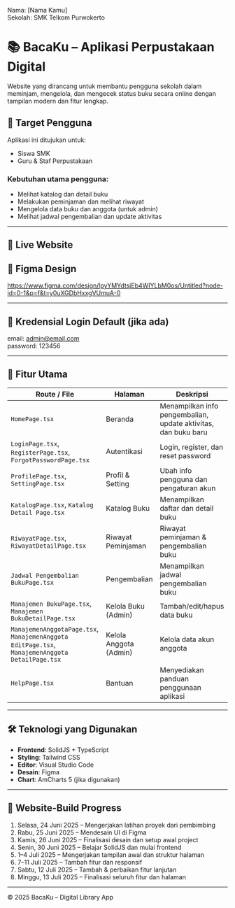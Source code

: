 Nama: [Nama Kamu]  
Sekolah: SMK Telkom Purwokerto

# 📚 BacaKu – Aplikasi Perpustakaan Digital
Website yang dirancang untuk membantu pengguna sekolah dalam meminjam, mengelola, dan mengecek status buku secara online dengan tampilan modern dan fitur lengkap.

## 🎯 Target Pengguna
Aplikasi ini ditujukan untuk:
- Siswa SMK
- Guru & Staf Perpustakaan

### Kebutuhan utama pengguna:
- Melihat katalog dan detail buku
- Melakukan peminjaman dan melihat riwayat
- Mengelola data buku dan anggota (untuk admin)
- Melihat jadwal pengembalian dan update aktivitas

---

## 🔗 Live Website


## 🎨 Figma Design
https://www.figma.com/design/lpyYMYdtsjEb4WIYLbM0os/Untitled?node-id=0-1&p=f&t=y0uXGDbHxxgVUmuA-0

---

## 🧾 Kredensial Login Default (jika ada)
email: admin@email.com  
password: 123456

---

## 🌟 Fitur Utama

| Route / File | Halaman | Deskripsi |
|--------------|---------|-----------|
| `HomePage.tsx` | Beranda | Menampilkan info pengembalian, update aktivitas, dan buku baru |
| `LoginPage.tsx`, `RegisterPage.tsx`, `ForgotPasswordPage.tsx` | Autentikasi | Login, register, dan reset password |
| `ProfilePage.tsx`, `SettingPage.tsx` | Profil & Setting | Ubah info pengguna dan pengaturan akun |
| `KatalogPage.tsx`, `Katalog Detail Page.tsx` | Katalog Buku | Menampilkan daftar dan detail buku |
| `RiwayatPage.tsx`, `RiwayatDetailPage.tsx` | Riwayat Peminjaman | Riwayat peminjaman & pengembalian buku |
| `Jadwal Pengembalian BukuPage.tsx` | Pengembalian | Menampilkan jadwal pengembalian buku |
| `Manajemen BukuPage.tsx`, `Manajemen BukuDetailPage.tsx` | Kelola Buku (Admin) | Tambah/edit/hapus data buku |
| `ManajemenAnggotaPage.tsx`, `ManajemenAnggota EditPage.tsx`, `ManajemenAnggota DetailPage.tsx` | Kelola Anggota (Admin) | Kelola data akun anggota |
| `HelpPage.tsx` | Bantuan | Menyediakan panduan penggunaan aplikasi |

---

## 🛠️ Teknologi yang Digunakan
- **Frontend**: SolidJS + TypeScript
- **Styling**: Tailwind CSS
- **Editor**: Visual Studio Code
- **Desain**: Figma
- **Chart**: AmCharts 5 (jika digunakan)

---

## 📅 Website-Build Progress
1. Selasa, 24 Juni 2025 – Mengerjakan latihan proyek dari pembimbing  
2. Rabu, 25 Juni 2025 – Mendesain UI di Figma  
3. Kamis, 26 Juni 2025 – Finalisasi desain dan setup awal project  
4. Senin, 30 Juni 2025 – Belajar SolidJS dan mulai frontend  
5. 1–4 Juli 2025 – Mengerjakan tampilan awal dan struktur halaman  
6. 7–11 Juli 2025 – Tambah fitur dan responsif  
7. Sabtu, 12 Juli 2025 – Tambah & perbaikan fitur lanjutan  
8. Minggu, 13 Juli 2025 – Finalisasi seluruh fitur dan halaman

---

© 2025 BacaKu – Digital Library App
